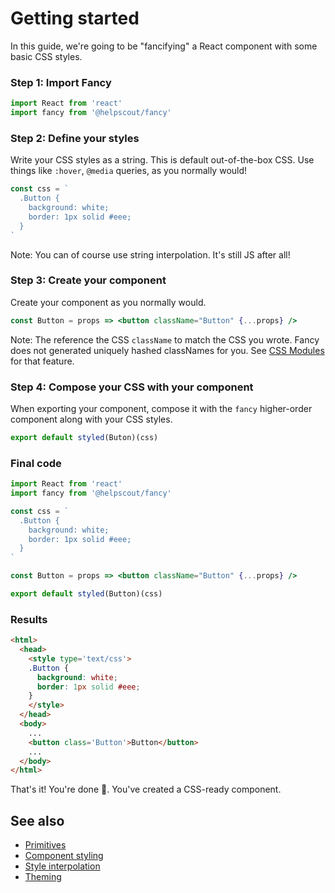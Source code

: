 # Getting started

In this guide, we're going to be "fancifying" a React component with some basic CSS styles.

### Step 1: Import Fancy

```jsx
import React from 'react'
import fancy from '@helpscout/fancy'
```

### Step 2: Define your styles

Write your CSS styles as a string. This is default out-of-the-box CSS. Use things like `:hover`, `@media` queries, as you normally would!

```jsx
const css = `
  .Button {
    background: white;
    border: 1px solid #eee;
  }
`
```

Note: You can of course use string interpolation. It's still JS after all!

### Step 3: Create your component

Create your component as you normally would.

```jsx
const Button = props => <button className="Button" {...props} />
```

Note: The reference the CSS `className` to match the CSS you wrote. Fancy does not generated uniquely hashed classNames for you. See [CSS Modules](https://github.com/css-modules/css-modules) for that feature.

### Step 4: Compose your CSS with your component

When exporting your component, compose it with the `fancy` higher-order component along with your CSS styles.

```jsx
export default styled(Buton)(css)
```

### Final code

```jsx
import React from 'react'
import fancy from '@helpscout/fancy'

const css = `
  .Button {
    background: white;
    border: 1px solid #eee;
  }
`

const Button = props => <button className="Button" {...props} />

export default styled(Button)(css)
```

### Results

```html
<html>
  <head>
    <style type='text/css'>
    .Button {
      background: white;
      border: 1px solid #eee;
    }
    </style>
  </head>
  <body>
    ...
    <button class='Button'>Button</button>
    ...
  </body>
</html>
```

That's it! You're done 🙌. You've created a CSS-ready component.

## See also

- [Primitives](./primitives.md)
- [Component styling](./component-styling.md)
- [Style interpolation](./style-interpolation.md)
- [Theming](./theming.md)
